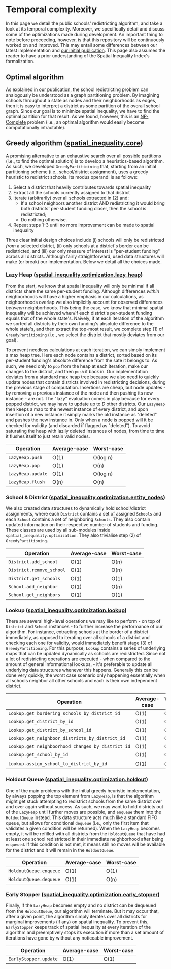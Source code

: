 # Temporal complexity

In this page we detail the public schools' redistricting algorithm, and take a look at its temporal complexity. Moreover, we specifically detail and discuss some of the optimizations made during development. An important thing to note before proceeding, however, is that this repository will be continuously worked on and improved. This may entail some differences between our latest implementation and [our initial publication](https://nunomota.github.io/assets/papers/www2021.pdf). This page also assumes the reader to have a prior understanding of the Spatial Inequality Index's formalization.

## Optimal algorithm

As explained [in our publication](https://nunomota.github.io/assets/papers/www2021.pdf), the school redistricting problem can analogously be understood as a graph partitioning problem. By imagining schools throughout a state as nodes and their neighborhoods as edges, then it is easy to interpret a district as some partition of the overall school graph. Since our goal is to minimize spatial inequality, we have to find the optimal partition for that result. As we found, however, this is an [NP-Complete](https://en.wikipedia.org/wiki/NP-completeness) problem (i.e., an optimal algorithm would easily become computationally intractable).

## Greedy algorithm ([spatial_inequality.core](https://nunomota.github.io/spatial-inequality/docs/core/index.html))

A promising alternative to an exhaustive search over all possible partitions (i.e., to find the optimal solution) is to develop a heuristics-based algorithm. As such, we developed `GreedyPartitioining` that, starting from an initial partitioning scheme (i.e., school/district assignment), uses a greedy heuristic to redistrict schools. Its modus operandi is as follows:

1. Select a district that heavily contributes towards spatial inequality
2. Extract all the schools currently assigned to that district
3. Iterate (arbitrarily) over all schools extracted in (2) and:
    - If a school neighbors another district AND redistricting it would bring both districts' per-student funding closer, then the school is redistricted;
    - Do nothing otherwise.
4. Repeat steps 1-3 until no more improvement can be made to spatial inequality

Three clear initial design choices include (i) schools will only be redistricted *from* a selected district, (ii) only schools at a district's border can be redistricted, and (iii) our only measure of interest is "per-student funding" across all districts. Although fairly straightforward, used data structures will make (or break) our implementation. Below we detail all the choices made.

### Lazy Heap ([spatial_inequality.optimization.lazy_heap](https://nunomota.github.io/spatial-inequality/docs/optimization/lazy_heap.html))

From the start, we know that spatial inequality will only be minimal if all districts share the same per-student funding. Although differences *within* neighborhoods will have a higher emphasis in our calculations, as neighborhoods overlap we also implicitly account for observed differences *between* neighborhoods. This being the case, we know that minimal spatial inequality will be achieved when/if each district's per-student funding equals that of the whole state's. Naively, if at each iteration of the algorithm we sorted all districts by their own funding's absolute difference to the whole state's, and then extract the top-most result, we complete step (1) of `GreedyPartitioning` (i.e., we select the district that mostly deviates from our goal).

To prevent needless calculations at each iteration, we can simply implement a max heap tree. Here each node contains a district, sorted based on its per-student funding's absolute difference from the sate it belongs to. As such, we need only to `pop` from the heap at each iteration, make our changes to the district, and then `push` it back in. Our implementation deviates from a standard max heap tree because we also need to quickly update nodes that contain districts involved in redistricting decisions, during the previous stage of computation. Insertions are cheap, but node updates - by removing a previous instance of the node and then pushing its new instance - are not. The "lazy" evaluation comes in play because for every popped district, we may have to update up to *D* other districts. Our `LazyHeap` then keeps a map to the newest instance of every district, and upon insertion of a new instance it simply marks the old instance as "deleted" and pushes the new instance in. Only when a node is popped will it be checked for validity (and discarded if flagged as "deleted"). To avoid saturating the heap with lazily deleted instances of nodes, from time to time it flushes itself to just retain valid nodes.

| Operation | Average-case | Worst-case |
| --- | --- | --- |
| `LazyHeap.push` | O(1) | O(log n) |
| `LazyHeap.pop` | O(1) | O(n) |
| `LazyHeap.update` | O(1) | O(log n) |
| `LazyHeap.flush` | O(n) | O(n) |

### School & District ([spatial_inequality.optimization.entity_nodes](https://nunomota.github.io/spatial-inequality/docs/optimization/entity_nodes.html))

We also created data structures to dynamically hold school/district assignments, where each `District` contains a set of assigned `Schools` and each `School` contains a set of neighboring `Schools`. They also contain updated information on their respective number of students and funding. These classes are used by all sub-modules inside `spatial_inequality.optimization`. They also trivialise step (2) of `GreedyPartitioning`.

| Operation | Average-case | Worst-case |
| --- | --- | --- |
| `District.add_school` | O(1) | O(n) |
| `District.remove_school` | O(1) | O(n) |
| `District.get_schools` | O(1) | O(1) |
| `School.add_neighbor` | O(1) | O(n) |
| `School.get_neighbors` | O(1) | O(1) |

### Lookup ([spatial_inequality.optimization.lookup](https://nunomota.github.io/spatial-inequality/docs/optimization/lookup.html))

There are several high-level operations we may like to perform - on top of `District` and `School` instances - to further increase the performance of our algorithm. For instance, extracting schools at the border of a district immediately, as opposed to iterating over all schools of a district and checking each one for validity, would immediately benefit stage (3) of `GreedyPartitioning`. For this purpose, `Lookup` contains a series of underlying maps that can be updated dynamically as schools are redistricted. Since not a lot of redistricting operations are executed - when compared to the amount of general informational lookups, - it's preferable to update all underlying data structures whenever this happens. Generally this can be done very quickly, the worst case scenario only happening essentially when all schools neighbor all other schools and each is their own independent district.

| Operation | Average-case | Worst-case |
| --- | --- | --- |
| `Lookup.get_bordering_schools_by_district_id` | O(1) | O(1) |
| `Lookup.get_district_by_id` | O(1) | O(1) |
| `Lookup.get_district_by_school_id` | O(1) | O(1) |
| `Lookup.get_neighboor_districts_by_district_id` | O(1) | O(1) |
| `Lookup.get_neighboorhood_changes_by_district_id` | O(1) | O(1) |
| `Lookup.get_school_by_id` | O(1) | O(1) |
| `Lookup.assign_school_to_district_by_id` | O(1) | O(n<sup>2</sup>) |

### Holdout Queue ([spatial_inequality.optimization.holdout](https://nunomota.github.io/spatial-inequality/docs/optimization/holdout.html))

One of the main problems with the initial greedy heuristic implementation, by always popping the top element from `LazyHeap`, is that the algorithm might get stuck attempting to redistrict schools from the same district over and over again without success. As such, we may want to hold districts out of the `LazyHeap` until further moves are possible, and `enqueue` them into the `HoldoutQueue` instead. This data structure acts much like a standard FIFO queue, but allows for conditional `dequeue` (i.e., only the first item that validates a given condition will be returned). When the `LazyHeap` becomes empty, it will be refilled with all districts from the `HoldoutQueue` that have had at least one school redistricted in their immediate neighborhood after being `enqueued`. If this condition is not met, it means still no moves will be available for the district and it will remain in the `HoldoutQueue`.

| Operation | Average-case | Worst-case |
| --- | --- | --- |
| `HoldoutQueue.enqueue` | O(1) | O(1) |
| `HoldoutQueue.dequeue` | O(1) | O(n) |

### Early Stopper ([spatial_inequality.optimization.early_stopper](https://nunomota.github.io/spatial-inequality/docs/optimization/early_stopper.html))

Finally, if the `LazyHeap` becomes empty and no district can be dequeued from the `HoldoutQueue`, our algorithm will terminate. But it may occur that, after a given point, the algorithm simply iterates over all districts for marginal improvements (if any) on spatial inequality. To prevent this, `EarlyStopper` keeps track of spatial inequality at every iteration of the algorithm and preemptively stops its execution if more than a set amount of iterations have gone by without any noticeable improvement.

| Operation | Average-case | Worst-case |
| --- | --- | --- |
| `EarlyStopper.update` | O(1) | O(1) |